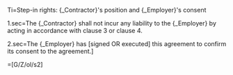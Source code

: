 Ti=Step-in rights: {_Contractor}'s position and {_Employer}'s consent

1.sec=The {_Contractor} shall not incur any liability to the {_Employer} by acting in accordance with clause 3 or clause 4.

2.sec=The {_Employer} has [signed OR executed] this agreement to confirm its consent to the agreement.]

=[G/Z/ol/s2]

